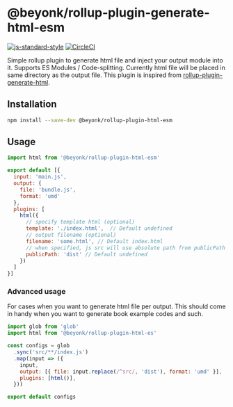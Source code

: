 # @beyonk/rollup-plugin-generate-html-esm

[![js-standard-style](https://img.shields.io/badge/code%20style-standard-brightgreen.svg)](http://standardjs.com) [![CircleCI](https://circleci.com/gh/beyonk-adventures/rollup-plugin-html-es.svg?style=shield)](https://circleci.com/gh/beyonk-adventures/rollup-plugin-html-es)

Simple rollup plugin to generate html file and inject your output module into it. Supports ES Modules / Code-splitting. Currently html file will be placed in same directory as the output file.
This plugin is inspired from [rollup-plugin-generate-html](https://github.com/zenoplex/rollup-plugin-generate-html).

## Installation

```bash
npm install --save-dev @beyonk/rollup-plugin-html-esm
```

## Usage

```js
import html from '@beyonk/rollup-plugin-html-esm'

export default [{
  input: 'main.js',
  output: {
    file: 'bundle.js',
    format: 'umd'
  },
  plugins: [
    html({
      // specify template html (optional)
      template: './index.html',  // Default undefined
      // output filename (optional)
      filename: 'some.html', // Default index.html
      // when specified, js src will use absolute path from publicPath (optional)
      publicPath: 'dist' // Default undefined
    })
  ]
}]
```

### Advanced usage

For cases when you want to generate html file per output. This should come in handy when you want to generate book example codes and such.

```js
import glob from 'glob'
import html from '@beyonk/rollup-plugin-html-es'

const configs = glob
  .sync('src/**/index.js')
  .map(input => ({
    input,
    output: [{ file: input.replace(/^src/, 'dist'), format: 'umd' }],
    plugins: [html()],
  }))

export default configs
```
